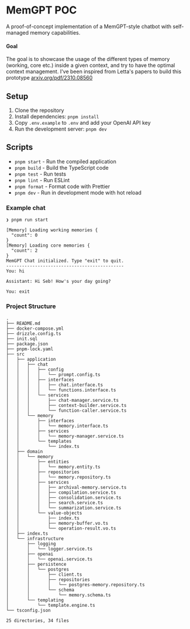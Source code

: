 # MemGPT POC

A proof-of-concept implementation of a MemGPT-style chatbot with self-managed memory capabilities.

#### Goal

The goal is to showcase the usage of the different types of memory (working, core etc.) inside a given context, and try to have the optimal context management.
I've been inspired from Letta's papers to build this prototype [arxiv.org/pdf/2310.08560](https://arxiv.org/pdf/2310.08560)

## Setup

1. Clone the repository
2. Install dependencies: `pnpm install`
3. Copy `.env.example` to `.env` and add your OpenAI API key
4. Run the development server: `pnpm dev`

## Scripts

- `pnpm start` - Run the compiled application
- `pnpm build` - Build the TypeScript code
- `pnpm test` - Run tests
- `pnpm lint` - Run ESLint
- `pnpm format` - Format code with Prettier
- `pnpm dev` - Run in development mode with hot reload

### Example chat

```
❯ pnpm run start

[Memory] Loading working memories {
  "count": 0
}
[Memory] Loading core memories {
  "count": 2
}
MemGPT Chat initialized. Type "exit" to quit.
---------------------------------------------
You: hi

Assistant: Hi Seb! How's your day going? 

You: exit
```

### Project Structure

```
.
├── README.md
├── docker-compose.yml
├── drizzle.config.ts
├── init.sql
├── package.json
├── pnpm-lock.yaml
├── src
│   ├── application
│   │   ├── chat
│   │   │   ├── config
│   │   │   │   └── prompt.config.ts
│   │   │   ├── interfaces
│   │   │   │   ├── chat.interface.ts
│   │   │   │   └── functions.interface.ts
│   │   │   └── services
│   │   │       ├── chat-manager.service.ts
│   │   │       ├── context-builder.service.ts
│   │   │       └── function-caller.service.ts
│   │   └── memory
│   │       ├── interfaces
│   │       │   └── memory.interface.ts
│   │       ├── services
│   │       │   └── memory-manager.service.ts
│   │       └── templates
│   │           └── index.ts
│   ├── domain
│   │   └── memory
│   │       ├── entities
│   │       │   └── memory.entity.ts
│   │       ├── repositories
│   │       │   └── memory.repository.ts
│   │       ├── services
│   │       │   ├── archival-memory.service.ts
│   │       │   ├── compilation.service.ts
│   │       │   ├── consolidation.service.ts
│   │       │   ├── search.service.ts
│   │       │   └── summarization.service.ts
│   │       └── value-objects
│   │           ├── index.ts
│   │           ├── memory-buffer.vo.ts
│   │           └── operation-result.vo.ts
│   ├── index.ts
│   └── infrastructure
│       ├── logging
│       │   └── logger.service.ts
│       ├── openai
│       │   └── openai.service.ts
│       ├── persistence
│       │   └── postgres
│       │       ├── client.ts
│       │       ├── repositories
│       │       │   └── postgres-memory.repository.ts
│       │       └── schema
│       │           └── memory.schema.ts
│       └── templating
│           └── template.engine.ts
└── tsconfig.json

25 directories, 34 files
```
